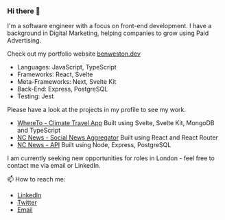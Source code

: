 ### Hi there 👋

I'm a software engineer with a focus on front-end development. I have a background in Digital Marketing, helping companies to grow using Paid Advertising.

Check out my portfolio website [benweston.dev](https://www.benweston.dev)

- Languages: JavaScript, TypeScript
- Frameworks: React, Svelte
- Meta-Frameworks: Next, Svelte Kit
- Back-End: Express, PostgreSQL
- Testing: Jest

Please have a look at the projects in my profile to see my work.

- [WhereTo - Climate Travel App](https://github.com/benwestondigital/climate-app)
Built using Svelte, Svelte Kit, MongoDB and TypeScript
- [NC News - Social News Aggregator](https://github.com/benwestondigital/nc-news)
Built using React and React Router
- [NC News - API](https://github.com/benwestondigital/reddit-clone-project)
Built using Node, Express, PostgreSQL

I am currently seeking new opportunities for roles in London - feel free to contact me via email or LinkedIn.

📫 How to reach me:
- [LinkedIn](https://www.linkedin.com/in/ben-weston-b19420175)
- [Twitter](https://twitter.com/benwestononline)
- [Email](mailto:benwestondigital@gmail.com)

<!--
**benwestondigital/benwestondigital** is a ✨ _special_ ✨ repository because its `README.md` (this file) appears on your GitHub profile.

Here are some ideas to get you started:

- 🔭 I’m currently working on ...
- 🌱 I’m currently learning ...
- 👯 I’m looking to collaborate on ...
- 🤔 I’m looking for help with ...
- 💬 Ask me about ...
- 📫 How to reach me: ...
- 😄 Pronouns: ...
- ⚡ Fun fact: ...
-->
